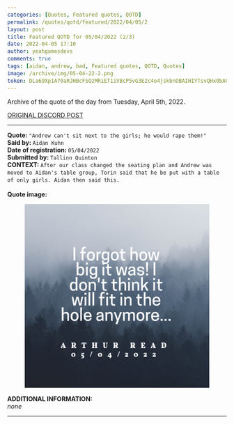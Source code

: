 ```yaml
---
categories: [Quotes, Featured quotes, QOTD]
permalink: /quotes/qotd/featured/2022/04/05/2
layout: post
title: Featured QOTD for 05/04/2022 (2/3)
date: 2022-04-05 17:10
author: yeahgamesdevs
comments: true
tags: [aidan, andrew, bad, Featured quotes, QOTD, Quotes]
image: /archive/img/05-04-22-2.png
token: DLa69Xp1A70aRJHBcFSQzMRiET1iVBcP5vG3E2c4o4jskbnOBAIHIYTsvQHx0bACffpw0MuC8i3a9ycgDQanIRrw43rFSH5MVLQs6Wg4oDGoH78DGabG8IIfQP5N2JrVeg4dMH4UUCKp
---
```

<!-- wp:paragraph -->
<p>Archive of the quote of the day from Tuesday, April 5th, 2022. </p>
<!-- /wp:paragraph -->

<!-- wp:buttons {"layout":{"type":"flex","justifyContent":"left"}} -->
<div class="wp-block-buttons"><!-- wp:button {"textColor":"vivid-cyan-blue","align":"center","style":{"border":{"radius":"18px"}},"className":"is-style-fill"} -->
<div class="wp-block-button aligncenter is-style-fill"><a class="wp-block-button__link has-vivid-cyan-blue-color has-text-color wp-element-button" href="https://discord.com/channels/887052880782176266/958100064079839303/961007215249068132" style="border-radius:18px;">ORIGINAL DISCORD POST</a></div>
<!-- /wp:button --></div>
<!-- /wp:buttons -->

<!-- wp:separator {"align":"center","className":"is-style-wide"} -->
<hr class="wp-block-separator aligncenter has-alpha-channel-opacity is-style-wide" />
<!-- /wp:separator -->

<!-- wp:paragraph -->
<p><strong>Quote: </strong><code>"Andrew can't sit next to the girls; he would rape them!"</code><br><strong>Said by: </strong><code>Aidan Kuhn</code><br><strong>Date of registration: </strong><code>05/04/2022</code> <br><strong>Submitted by: </strong><code>Tallinn Quinton</code><br><strong>CONTEXT: </strong><code>After our class changed the seating plan and Andrew was moved to Aidan's table group, Torin said that he be put with a table of only girls. Aidan then said this.</code><br><br><strong>Quote image:</strong></p>
<!-- /wp:paragraph -->

<!-- wp:image {"sizeSlug":"large","linkDestination":"none"} -->
<figure class="wp-block-image size-large"><img src="/archive/img/05-04-22-3.png" alt="" /></figure>
<!-- /wp:image -->

<!-- wp:paragraph -->
<p><strong>ADDITIONAL INFORMATION:</strong><br><em>none</em></p>
<!-- /wp:paragraph -->

<!-- wp:separator {"className":"is-style-wide"} -->
<hr class="wp-block-separator has-alpha-channel-opacity is-style-wide" />
<!-- /wp:separator -->
